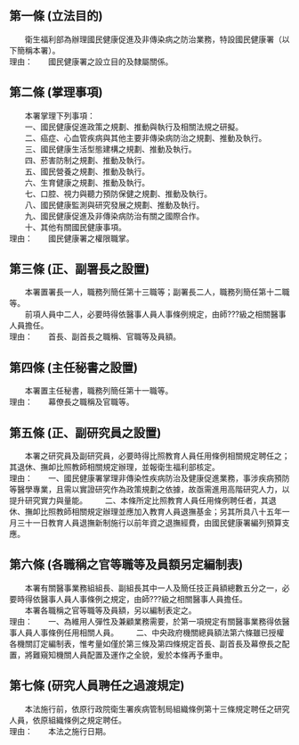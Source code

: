 第一條 (立法目的)
-----------------
　　衛生福利部為辦理國民健康促進及非傳染病之防治業務，特設國民健康署（以下簡稱本署）。  
理由：　　國民健康署之設立目的及隸屬關係。

第二條 (掌理事項)
-----------------
　　本署掌理下列事項：  
　　一、國民健康促進政策之規劃、推動與執行及相關法規之研擬。  
　　二、癌症、心血管疾病與其他主要非傳染病防治之規劃、推動及執行。  
　　三、國民健康生活型態建構之規劃、推動及執行。  
　　四、菸害防制之規劃、推動及執行。  
　　五、國民營養之規劃、推動及執行。  
　　六、生育健康之規劃、推動及執行。  
　　七、口腔、視力與聽力預防保健之規劃、推動及執行。  
　　八、國民健康監測與研究發展之規劃、推動及執行。  
　　九、國民健康促進及非傳染病防治有關之國際合作。  
　　十、其他有關國民健康事項。  
理由：　　國民健康署之權限職掌。

第三條 (正、副署長之設置)
-------------------------
　　本署置署長一人，職務列簡任第十三職等；副署長二人，職務列簡任第十二職等。  
　　前項人員中二人，必要時得依醫事人員人事條例規定，由師???級之相關醫事人員擔任。  
理由：　　首長、副首長之職稱、官職等及員額。

第四條 (主任秘書之設置)
-----------------------
　　本署置主任秘書，職務列簡任第十一職等。  
理由：　　幕僚長之職稱及官職等。

第五條 (正、副研究員之設置)
---------------------------
　　本署之研究員及副研究員，必要時得比照教育人員任用條例相關規定聘任之；其退休、撫卹比照教師相關規定辦理，並報衛生福利部核定。  
理由：　　一、國民健康署掌理非傳染性疾病防治及健康促進業務，事涉疾病預防等醫學專業，且需以實證研究作為政策規劃之依據，故亟需進用高階研究人力，以提升研究實力與量能。
　　二、本條所定比照教育人員任用條例聘任者，其退休、撫卹比照教師相關規定辦理並應加入教育人員退撫基金；另其所具八十五年一月三十一日教育人員退撫新制施行以前年資之退撫經費，由國民健康署編列預算支應。

第六條 (各職稱之官等職等及員額另定編制表)
-----------------------------------------
　　本署有關醫事業務組組長、副組長其中一人及簡任技正員額總數五分之一，必要時得依醫事人員人事條例之規定，由師???級之相關醫事人員擔任。  
　　本署各職稱之官等職等及員額，另以編制表定之。  
理由：　　一、為維用人彈性及兼顧業務需要，於第一項規定有關醫事業務得依醫事人員人事條例任用相關人員。
　　二、中央政府機關總員額法第六條雖已授權各機關訂定編制表，惟考量如僅於第三條及第四條規定首長、副首長及幕僚長之配置，將難窺知機關人員配置及運作之全貌，爰於本條再予重申。

第七條 (研究人員聘任之過渡規定)
-------------------------------
　　本法施行前，依原行政院衛生署疾病管制局組織條例第十三條規定聘任之研究人員，依原組織條例之規定聘任。  
理由：　　本法之施行日期。